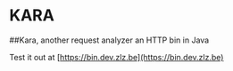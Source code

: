 # KARA
##Kara, another request analyzer
an HTTP bin in Java

Test it out at [https://bin.dev.zlz.be](https://bin.dev.zlz.be)
